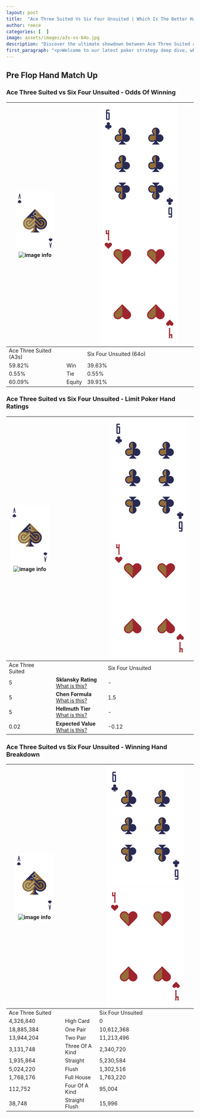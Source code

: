 ```yaml
---
layout: post
title:  "Ace Three Suited Vs Six Four Unsuited | Which Is The Better Hand In Poker? A Complete Guide"
author: reece
categories: [  ]
image: assets/images/a3s-vs-64o.jpg
description: "Discover the ultimate showdown between Ace Three Suited and Six Four Unsuited in poker! Uncover the odds, strategies, and scenarios where one hand triumphs over the other. Get ready to up your poker game with this thrilling analysis."
first_paragraph: "<p>Welcome to our latest poker strategy deep dive, where we're pitting two distinct hands against each other in a high-stakes showdown: Ace Three Suited vs Six Four Unsuited.</p><p>In the dynamic world of poker, every decision counts, and knowing which hand holds the upper hand is key to your success at the table.</p><p>In this article, we'll dissect these two hands, explore the scenarios where one dominates the other, and equip you with the knowledge to make strategic choices that can tip the odds in your favor.</p><p>Get ready to unravel the intriguing dynamics of these poker hands and elevate your game to new heights.</p>"
---
```




[comment]: # (sp0)

## Pre Flop Hand Match Up

<div class="table hand-ratings" markdown="1"> 



### Ace Three Suited vs Six Four Unsuited - Odds Of Winning


    
| ![image info](assets/images/hand1/A.png) ![image info](assets/images/hand1/3s.png) |  | ![image info](assets/images/hand2/6.png) ![image info](assets/images/hand2/4o.png) |
| -------- | -------- | -------- |
| Ace Three Suited (A3s) |  | Six Four Unsuited (64o) |
| 59.82% | Win | 39.63% |
| 0.55% | Tie | 0.55% |
| 60.09% | Equity | 39.91% |




[comment]: # (sp1)



### Ace Three Suited vs Six Four Unsuited - Limit Poker Hand Ratings


    
| ![image info](assets/images/hand1/A.png) ![image info](assets/images/hand1/3s.png) |  | ![image info](assets/images/hand2/6.png) ![image info](assets/images/hand2/4o.png) |
| -------- | -------- | -------- |
| Ace Three Suited |  | Six Four Unsuited |
| 5 | **Sklansky Rating** [What is this?](/sklansky-rating-explained) | - |
| 5 | **Chen Formula** [What is this?](/chen-formula-explained) | 1.5 |
| 5 | **Hellmuth Tier** [What is this?](/Hellmuth-tier-explained) | - |
| 0.02 | **Expected Value** [What is this?](/expected-value-explained) | -0.12 |




[comment]: # (sp2)



### Ace Three Suited vs Six Four Unsuited - Winning Hand Breakdown


    
| ![image info](assets/images/hand1/A.png) ![image info](assets/images/hand1/3s.png) |  | ![image info](assets/images/hand2/6.png) ![image info](assets/images/hand2/4o.png) |
| -------- | -------- | -------- |
| Ace Three Suited |  | Six Four Unsuited |
| 4,326,840 | High Card | 0 |
| 18,885,384 | One Pair | 10,612,368 |
| 13,944,204 | Two Pair | 11,213,496 |
| 3,131,748 | Three Of A Kind | 2,340,720 |
| 1,935,864 | Straight | 5,230,584 |
| 5,024,220 | Flush | 1,302,516 |
| 1,768,176 | Full House | 1,763,220 |
| 112,752 | Four Of A Kind | 95,004 |
| 38,748 | Straight Flush | 15,996 |




[comment]: # (sp3)



</div>

[comment]: # (sp4)



[comment]: # (sp5)

